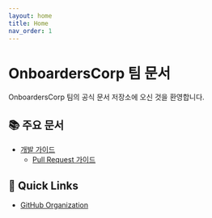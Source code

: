 ```yaml
---
layout: home
title: Home
nav_order: 1
---
```


# OnboardersCorp 팀 문서

OnboardersCorp 팀의 공식 문서 저장소에 오신 것을 환영합니다.

## 📚 주요 문서

- [개발 가이드](./docs/development/index.md)
  - [Pull Request 가이드](./docs/development/pull-request-guide.md)

## 🔗 Quick Links

- [GitHub Organization](https://github.com/OnboardersCorp)
